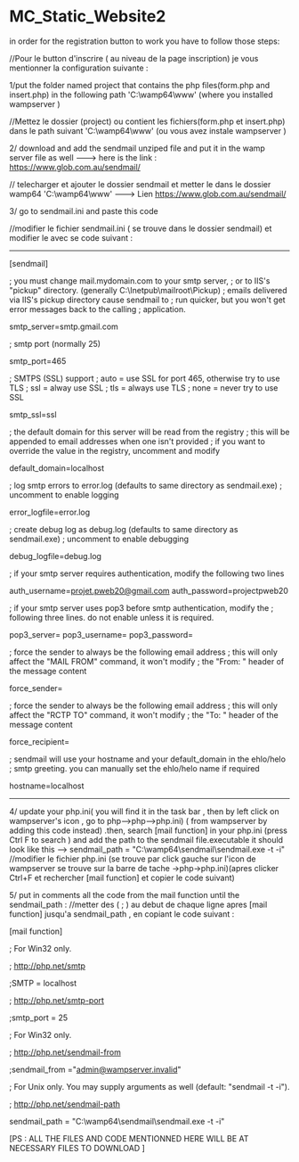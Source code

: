 # MC_Static_Website2
in order for the registration button to work you have to follow those steps:

//Pour le button d'inscrire ( au niveau de la page inscription) je vous mentionner la configuration suivante :

1/put the folder named project that contains the php files(form.php and insert.php) in the following path 'C:\wamp64\www' (where you installed wampserver ) 

//Mettez le dossier (project) ou contient les fichiers(form.php et insert.php) dans le path suivant 'C:\wamp64\www' (ou vous avez instale wampserver ) 

2/ download and add the sendmail unziped file and put it in the wamp server file as well ---> here is the link : https://www.glob.com.au/sendmail/ 

// telecharger et ajouter le dossier sendmail et metter le dans le dossier wamp64 'C:\wamp64\www' ---> Lien https://www.glob.com.au/sendmail/ 


3/ go to sendmail.ini and paste this code 

//modifier le fichier sendmail.ini ( se trouve dans le dossier sendmail) et modifier le avec se code suivant :

--------------------------------------------------------------------------------------------------------------------------------------------------------------
[sendmail]

; you must change mail.mydomain.com to your smtp server,
; or to IIS's "pickup" directory.  (generally C:\Inetpub\mailroot\Pickup)
; emails delivered via IIS's pickup directory cause sendmail to
; run quicker, but you won't get error messages back to the calling
; application.

smtp_server=smtp.gmail.com

; smtp port (normally 25)

smtp_port=465

; SMTPS (SSL) support
;   auto = use SSL for port 465, otherwise try to use TLS
;   ssl  = alway use SSL
;   tls  = always use TLS
;   none = never try to use SSL

smtp_ssl=ssl

; the default domain for this server will be read from the registry
; this will be appended to email addresses when one isn't provided
; if you want to override the value in the registry, uncomment and modify

default_domain=localhost

; log smtp errors to error.log (defaults to same directory as sendmail.exe)
; uncomment to enable logging

error_logfile=error.log

; create debug log as debug.log (defaults to same directory as sendmail.exe)
; uncomment to enable debugging

debug_logfile=debug.log

; if your smtp server requires authentication, modify the following two lines

auth_username=projet.pweb20@gmail.com
auth_password=projectpweb20

; if your smtp server uses pop3 before smtp authentication, modify the 
; following three lines.  do not enable unless it is required.

pop3_server=
pop3_username=
pop3_password=

; force the sender to always be the following email address
; this will only affect the "MAIL FROM" command, it won't modify 
; the "From: " header of the message content

force_sender=

; force the sender to always be the following email address
; this will only affect the "RCTP TO" command, it won't modify 
; the "To: " header of the message content

force_recipient=

; sendmail will use your hostname and your default_domain in the ehlo/helo
; smtp greeting.  you can manually set the ehlo/helo name if required

hostname=localhost

-----------------------------------------------------------------------------------------------------------------------------------------------------------

4/ update your php.ini( you will find it in the task bar , then by left click on wampserver's icon , go to php-->php-->php.ini) ( from wampserver by adding this code instead) .then, search [mail function] in your php.ini (press Ctrl F to search ) and add the path to the sendmail file.executable it should look like this --> sendmail_path = "C:\wamp64\sendmail\sendmail.exe -t -i" 
//modifier le fichier php.ini (se trouve par click gauche sur l'icon de wampserver se trouve sur la barre de tache ->php->php.ini)(apres clicker Ctrl+F et  rechercher
 [mail function] et copier le code suivant)
 
 
5/ put in comments all the code from the mail function until the sendmail_path :
//metter des ( ; ) au debut de chaque ligne apres  [mail function] jusqu'a sendmail_path , en copiant le code suivant  :

[mail function]

; For Win32 only.

; http://php.net/smtp

;SMTP = localhost

; http://php.net/smtp-port

;smtp_port = 25

; For Win32 only.

; http://php.net/sendmail-from

;sendmail_from ="admin@wampserver.invalid"

; For Unix only.  You may supply arguments as well (default: "sendmail -t -i").

; http://php.net/sendmail-path

sendmail_path = "C:\wamp64\sendmail\sendmail.exe -t -i"

[PS : ALL THE FILES AND CODE MENTIONNED HERE WILL BE AT NECESSARY FILES TO DOWNLOAD ]

